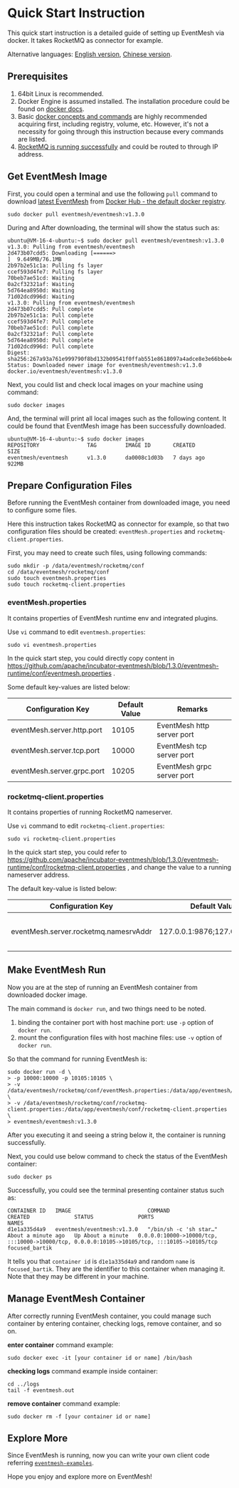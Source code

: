# Quick Start Instruction
This quick start instruction is a detailed guide of setting up EventMesh via docker. It takes RocketMQ as connector for example.

Alternative languages: [English version](eventmesh-runtime-quickstart-with-docker.md), [Chinese version](../../cn/instructions/eventmesh-runtime-quickstart-with-docker.md).

## Prerequisites
1. 64bit Linux is recommended.
2. Docker Engine is assumed installed. The installation procedure could be found on [docker docs](https://docs.docker.com/engine/install/).
3. Basic [docker concepts and commands](https://docs.docker.com/get-started/) are highly recommended acquiring first, including registry, volume, etc. However, it's not a necessity for going through this instruction because every commands are listed.
4. [RocketMQ is running successfully](https://rocketmq.apache.org/docs/quick-start/) and could be routed to through IP address.

## Get EventMesh Image
First, you could open a terminal and use the following ```pull``` command to download [latest EventMesh](https://eventmesh.apache.org/events/release-notes/v1.3.0/) from [Docker Hub - the default docker registry](https://registry.hub.docker.com/r/eventmesh/eventmesh/tags).
```shell
sudo docker pull eventmesh/eventmesh:v1.3.0
```
During and After downloading, the terminal will show the status such as:
```shell
ubuntu@VM-16-4-ubuntu:~$ sudo docker pull eventmesh/eventmesh:v1.3.0
v1.3.0: Pulling from eventmesh/eventmesh
2d473b07cdd5: Downloading [======>                                            ]  9.649MB/76.1MB
2b97b2e51c1a: Pulling fs layer 
ccef593d4fe7: Pulling fs layer 
70beb7ae51cd: Waiting 
0a2cf32321af: Waiting 
5d764ea8950d: Waiting 
71d02dcd996d: Waiting 
v1.3.0: Pulling from eventmesh/eventmesh
2d473b07cdd5: Pull complete 
2b97b2e51c1a: Pull complete 
ccef593d4fe7: Pull complete 
70beb7ae51cd: Pull complete 
0a2cf32321af: Pull complete 
5d764ea8950d: Pull complete 
71d02dcd996d: Pull complete 
Digest: sha256:267a93a761e999790f8bd132b09541f0ffab551e8618097a4adce8e3e66bbe4e
Status: Downloaded newer image for eventmesh/eventmesh:v1.3.0
docker.io/eventmesh/eventmesh:v1.3.0
```
Next, you could list and check local images on your machine using command:
```shell
sudo docker images
```
And, the terminal will print all local images such as the following content. It could be found that EventMesh image has been successfully downloaded.
```shell
ubuntu@VM-16-4-ubuntu:~$ sudo docker images
REPOSITORY               TAG         IMAGE ID       CREATED        SIZE
eventmesh/eventmesh      v1.3.0      da0008c1d03b   7 days ago     922MB
```

## Prepare Configuration Files
Before running the EventMesh container from downloaded image, you need to configure some files.

Here this instruction takes RocketMQ as connector for example, so that two configuration files should be created: ```eventMesh.properties``` and ```rocketmq-client.properties```.

First, you may need to create such files, using following commands:
```shell
sudo mkdir -p /data/eventmesh/rocketmq/conf
cd /data/eventmesh/rocketmq/conf
sudo touch eventmesh.properties
sudo touch rocketmq-client.properties
```

### eventMesh.properties

It contains properties of  EventMesh runtime env and integrated plugins.

Use ```vi``` command to edit ```eventmesh.properties```:
```shell
sudo vi eventmesh.properties
```
In the quick start step, you could directly copy content in https://github.com/apache/incubator-eventmesh/blob/1.3.0/eventmesh-runtime/conf/eventmesh.properties .

Some default key-values are listed below:

| Configuration Key          | Default Value | Remarks                    |
|----------------------------|---------------|----------------------------|
| eventMesh.server.http.port | 10105         | EventMesh http server port |
| eventMesh.server.tcp.port  | 10000         | EventMesh tcp server port  |
| eventMesh.server.grpc.port  | 10205         | EventMesh grpc server port  |



### rocketmq-client.properties

It contains properties of running RocketMQ nameserver.

Use ```vi``` command to edit ```rocketmq-client.properties```:
```shell
sudo vi rocketmq-client.properties
```
In the quick start step, you could refer to https://github.com/apache/incubator-eventmesh/blob/1.3.0/eventmesh-runtime/conf/rocketmq-client.properties , and change the value to a running nameserver address.

The default key-value is listed below:

| Configuration Key                     | Default Value                 | Remarks                          |
|---------------------------------------|-------------------------------|----------------------------------|
| eventMesh.server.rocketmq.namesrvAddr | 127.0.0.1:9876;127.0.0.1:9876 | RocketMQ namesrv default address |


## Make EventMesh Run
Now you are at the step of running an EventMesh container from downloaded docker image.

The main command is ```docker run```, and two things need to be noted.
1. binding the container port with host machine port: use ```-p``` option of ```docker run```.
2. mount the configuration files with host machine files: use ```-v``` option of ```docker run```.

So that the command for running EventMesh is:
```shell
sudo docker run -d \
> -p 10000:10000 -p 10105:10105 \
> -v /data/eventmesh/rocketmq/conf/eventMesh.properties:/data/app/eventmesh/conf/eventMesh.properties \
> -v /data/eventmesh/rocketmq/conf/rocketmq-client.properties:/data/app/eventmesh/conf/rocketmq-client.properties \
> eventmesh/eventmesh:v1.3.0
```
After you executing it and seeing a string below it, the container is running successfully.

Next, you could use below command to check the status of the EventMesh container:
```shell
sudo docker ps
```

Successfully, you could see the terminal presenting container status such as:
```shell
CONTAINER ID   IMAGE                        COMMAND                  CREATED              STATUS              PORTS                                                                                          NAMES
d1e1a335d4a9   eventmesh/eventmesh:v1.3.0   "/bin/sh -c 'sh star…"   About a minute ago   Up About a minute   0.0.0.0:10000->10000/tcp, :::10000->10000/tcp, 0.0.0.0:10105->10105/tcp, :::10105->10105/tcp   focused_bartik
```
It tells you that ```container id``` is ```d1e1a335d4a9``` and random ```name``` is ```focused_bartik```. They are the identifier to this container when managing it. Note that they may be different in your machine.

## Manage EventMesh Container
After correctly running EventMesh container, you could manage such container by entering container, checking logs, remove container, and so on.

**enter container** command example:
```shell
sudo docker exec -it [your container id or name] /bin/bash
```

**checking logs** command example inside container:
```shell
cd ../logs
tail -f eventmesh.out
```

**remove container** command example:
```shell
sudo docker rm -f [your container id or name]
```

## Explore More
Since EventMesh is running, now you can write your own client code referring [```eventmesh-examples```](https://github.com/apache/incubator-eventmesh/tree/master/eventmesh-examples).

Hope you enjoy and explore more on EventMesh!
